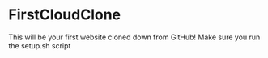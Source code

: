 # FirstCloudClone
This will be your first website cloned down from GitHub! Make sure you run the setup.sh script
